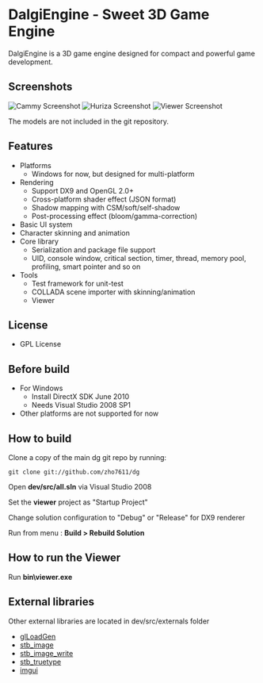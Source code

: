 DalgiEngine - Sweet 3D Game Engine
==================================

DalgiEngine is a 3D game engine designed for compact and powerful game development.

Screenshots
-----------
![Cammy Screenshot](http://zho.pe.kr/blog/shot/cammy_s.png)
![Huriza Screenshot](http://zho.pe.kr/blog/shot/huriza_s.png)
![Viewer Screenshot](http://zho.pe.kr/blog/shot/viewer_s.png)

The models are not included in the git repository.

Features
--------

- Platforms
   - Windows for now, but designed for multi-platform
- Rendering
   - Support DX9 and OpenGL 2.0+
   - Cross-platform shader effect (JSON format)
   - Shadow mapping with CSM/soft/self-shadow
   - Post-processing effect (bloom/gamma-correction)
- Basic UI system
- Character skinning and animation
- Core library
   - Serialization and package file support
   - UID, console window, critical section, timer, thread, memory pool, profiling, smart pointer and so on
- Tools
   - Test framework for unit-test
   - COLLADA scene importer with skinning/animation
   - Viewer

License
-------
- GPL License

Before build
------------
- For Windows
   - Install DirectX SDK June 2010
   - Needs Visual Studio 2008 SP1
- Other platforms are not supported for now

How to build
------------
Clone a copy of the main dg git repo by running:

```dos
git clone git://github.com/zho7611/dg
```

Open **dev/src/all.sln** via Visual Studio 2008

Set the **viewer** project as "Startup Project"

Change solution configuration to "Debug" or "Release" for DX9 renderer

Run from menu : **Build > Rebuild Solution**

How to run the Viewer
-----------------

Run **bin\viewer.exe**

External libraries
------------------
Other external libraries are located in dev/src/externals folder

- [glLoadGen]( https://bitbucket.org/alfonse/glloadgen )
- [stb_image]( http://nothings.org/stb_image.c )
- [stb_image_write]( http://nothings.org/stb/stb_image_write.h )
- [stb_truetype]( http://nothings.org/stb/stb_truetype.h )
- [imgui]( https://github.com/AdrienHerubel/imgui )
